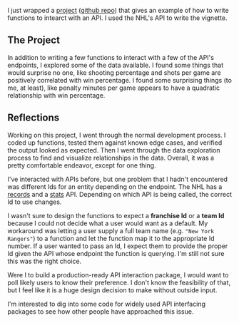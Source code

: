 I just wrapped a [project](https://jkclem.github.io/nhl-api-vignette/) ([github repo](https://github.com/jkclem/nhl-api-vignette)) that gives an example of how to write functions to intearct with an API. I used the NHL's API to write the vignette. 

## The Project

In addition to writing a few functions to interact with a few of the API's endpoints, I explored some of the data available. I found some things that would surprise no one, like shooting percentage and shots per game are positively correlated with win percentage. I found some surprising things (to me, at least), like penalty minutes per game appears to have a quadratic relationship with win percentage.

## Reflections

Working on this project, I went through the normal development process. I coded up functions, tested them against known edge cases, and verified the output looked as expected. Then I went through the data exploration process to find and visualize relationships in the data. Overall, it was a pretty comfortable endeavor, except for one thing.

I've interacted with APIs before, but one problem that I hadn't encountered was different Ids for an entity depending on the endpoint. The NHL has a [records](https://gitlab.com/dword4/nhlapi/-/blob/master/records-api.md) and a [stats](https://gitlab.com/dword4/nhlapi/-/blob/master/stats-api.md) API. Depending on which API is being called, the correct Id to use changes. 

I wasn't sure to design the functions to expect a **franchise Id** or a **team Id** because I could not decide what a user would want as a default. My workaround was letting a user supply a full team name (e.g. `"New York Rangers"`) to a function and let the function map it to the appropriate Id number. If a user wanted to pass an Id, I expect them to provide the proper Id given the API whose endpoint the function is querying. I'm still not sure this was the right choice. 

Were I to build a production-ready API interaction package, I would want to poll likely users to know their preference. I don't know the feasibility of that, but I feel like it is a huge design decision to make without outside input.

I'm interested to dig into some code for widely used API interfacing packages to see how other people have approached this issue. 
